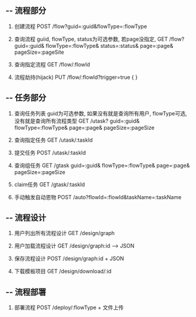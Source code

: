 --
流程部分
--

1. 创建流程
POST  /flow?guid=:guid&flowType=:flowType

2. 查询流程          guiid, flowType, status为可选参数, 若page没指定, 
GET   /flow?
guid=:guid&
flowType=:flowType&
status=:status&
page=:page&
pageSize=:pageSite

3. 查询指定流程
GET /flow/:flowId

4. 流程劫持(hijack)
PUT /flow/:flowId?trigger=true
{
}

-- 
任务部分
--

1. 查询任务列表    guid为可选参数, 如果没有就是查询所有用户, flowType可选, 没有就是查询所有流程类型
GET /utask?
guid=:guid&
flowType=:flowType&
page=:page&
pageSize=:pageSize

2. 查询指定任务
GET /utask/:taskId

3. 提交任务
POST /utask/:taskId

4. 查询组任务
GET /gtask
guid=:guid&
flowType=:flowType&
page=:page&
pageSize=:pageSize

5. claim任务
GET /gtask/:taskId   

6. 手动触发自动恩物
POST /auto?flowId=:flowId&taskName=:taskName

--
流程设计
--

1. 用户列出所有流程设计
GET /design/graph

2. 用户加载流程设计
GET /design/graph:id  --> JSON

3. 保存流程设计
POST /design/graph:id  + JSON

4. 下载模板项目
GET /design/download/:id

--
流程部署
--
1. 部署流程
POST /deploy/:flowType  + 文件上传


